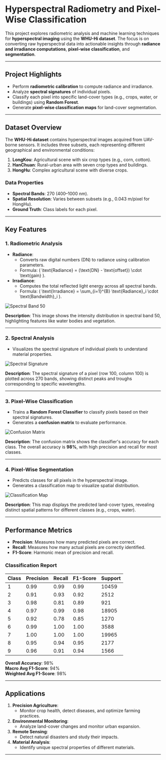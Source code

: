 # **Hyperspectral Radiometry and Pixel-Wise Classification**

This project explores radiometric analysis and machine learning techniques for **hyperspectral imaging** using the **WHU-Hi dataset**. The focus is on converting raw hyperspectral data into actionable insights through **radiance and irradiance computations**, **pixel-wise classification**, and **segmentation**.

---

## **Project Highlights**
- Perform **radiometric calibration** to compute radiance and irradiance.
- Analyze **spectral signatures** of individual pixels.
- Classify each pixel into specific land-cover types (e.g., crops, water, or buildings) using **Random Forest**.
- Generate **pixel-wise classification maps** for land-cover segmentation.

---

## **Dataset Overview**
The **WHU-Hi dataset** contains hyperspectral images acquired from UAV-borne sensors. It includes three subsets, each representing different geographical and environmental conditions:
1. **LongKou**: Agricultural scene with six crop types (e.g., corn, cotton).
2. **HanChuan**: Rural-urban area with seven crop types and buildings.
3. **HongHu**: Complex agricultural scene with diverse crops.

### **Data Properties**
- **Spectral Bands**: 270 (400–1000 nm).
- **Spatial Resolution**: Varies between subsets (e.g., 0.043 m/pixel for HongHu).
- **Ground Truth**: Class labels for each pixel.

---

## **Key Features**

### **1. Radiometric Analysis**
- **Radiance**:
  - Converts raw digital numbers (DN) to radiance using calibration parameters.
  - Formula: \( \text{Radiance} = (\text{DN} - \text{offset}) \cdot \text{gain} \).
- **Irradiance**:
  - Computes the total reflected light energy across all spectral bands.
  - Formula: \( \text{Irradiance} = \sum_{i=1}^{B} \text{Radiance}_i \cdot \text{Bandwidth}_i \).

![Spectral Band 50](file-YZAQywxx3sJmbz4cCpyVkj)

**Description**: This image shows the intensity distribution in spectral band 50, highlighting features like water bodies and vegetation.

---

### **2. Spectral Analysis**
- Visualizes the spectral signature of individual pixels to understand material properties.

![Spectral Signature](file-CZSADxHfmnZi2NA8cyeXMU)

**Description**: The spectral signature of a pixel (row 100, column 100) is plotted across 270 bands, showing distinct peaks and troughs corresponding to specific wavelengths.

---

### **3. Pixel-Wise Classification**
- Trains a **Random Forest Classifier** to classify pixels based on their spectral signatures.
- Generates a **confusion matrix** to evaluate performance.

![Confusion Matrix](file-NQdyq9dPvHFrg9z5py9ejM)

**Description**: The confusion matrix shows the classifier's accuracy for each class. The overall accuracy is **98%**, with high precision and recall for most classes.

---

### **4. Pixel-Wise Segmentation**
- Predicts classes for all pixels in the hyperspectral image.
- Generates a classification map to visualize spatial distribution.

![Classification Map](file-RrqvdYSzbj8w4iPXTVJnhi)

**Description**: This map displays the predicted land-cover types, revealing distinct spatial patterns for different classes (e.g., crops, water).

---

## **Performance Metrics**
- **Precision**: Measures how many predicted pixels are correct.
- **Recall**: Measures how many actual pixels are correctly identified.
- **F1-Score**: Harmonic mean of precision and recall.

### **Classification Report**
| Class | Precision | Recall | F1-Score | Support |
|-------|-----------|--------|----------|---------|
| 1     | 0.99      | 0.99   | 0.99     | 10459   |
| 2     | 0.91      | 0.93   | 0.92     | 2512    |
| 3     | 0.98      | 0.81   | 0.89     | 921     |
| 4     | 0.97      | 0.99   | 0.98     | 18905   |
| 5     | 0.92      | 0.78   | 0.85     | 1270    |
| 6     | 0.99      | 1.00   | 1.00     | 3588    |
| 7     | 1.00      | 1.00   | 1.00     | 19965   |
| 8     | 0.95      | 0.94   | 0.95     | 2177    |
| 9     | 0.96      | 0.91   | 0.94     | 1566    |

**Overall Accuracy**: 98%  
**Macro Avg F1-Score**: 94%  
**Weighted Avg F1-Score**: 98%

---

## **Applications**
1. **Precision Agriculture**:
   - Monitor crop health, detect diseases, and optimize farming practices.
2. **Environmental Monitoring**:
   - Analyze land-cover changes and monitor urban expansion.
3. **Remote Sensing**:
   - Detect natural disasters and study their impacts.
4. **Material Analysis**:
   - Identify unique spectral properties of different materials.

---

